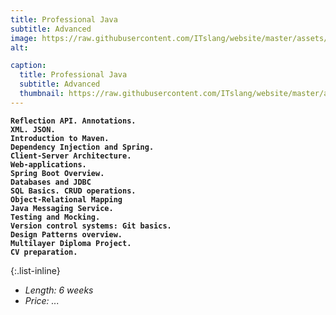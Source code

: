 ```yaml
---
title: Professional Java
subtitle: Advanced
image: https://raw.githubusercontent.com/ITslang/website/master/assets/img/timeline/3.jpg
alt: 

caption:
  title: Professional Java
  subtitle: Advanced
  thumbnail: https://raw.githubusercontent.com/ITslang/website/master/assets/img/timeline/3.jpg
---
```

__`Reflection API. Annotations.`__<br>
__`XML. JSON.`__<br>
__`Introduction to Maven.`__<br>
__`Dependency Injection and Spring.`__<br>
__`Client-Server Architecture.`__<br>
__`Web-applications.`__<br>
__`Spring Boot Overview.`__<br>
__`Databases and JDBC`__<br>
__`SQL Basics. CRUD operations.`__<br>
__`Object-Relational Mapping`__<br>
__`Java Messaging Service.`__<br>
__`Testing and Mocking.`__<br>
__`Version control systems: Git basics.`__<br>
__`Design Patterns overview.`__<br>
__`Multilayer Diploma Project.`__<br>
__`CV preparation.`__<br>

{:.list-inline}
- _Length: 6 weeks_
- _Price: ..._
